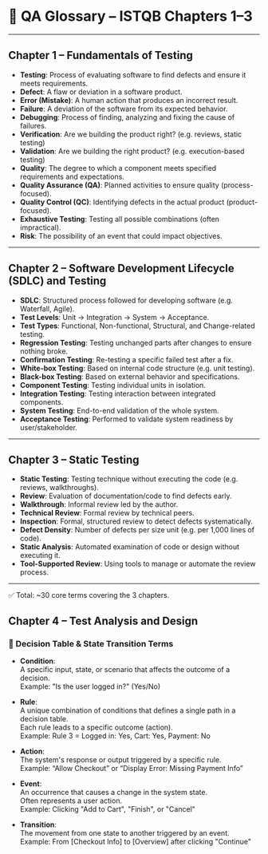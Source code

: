 # 📘 QA Glossary – ISTQB Chapters 1–3

---

## Chapter 1 – Fundamentals of Testing

- **Testing**: Process of evaluating software to find defects and ensure it meets requirements.  
- **Defect**: A flaw or deviation in a software product.  
- **Error (Mistake)**: A human action that produces an incorrect result.  
- **Failure**: A deviation of the software from its expected behavior.  
- **Debugging**: Process of finding, analyzing and fixing the cause of failures.  
- **Verification**: Are we building the product right? (e.g. reviews, static testing)  
- **Validation**: Are we building the right product? (e.g. execution-based testing)  
- **Quality**: The degree to which a component meets specified requirements and expectations.  
- **Quality Assurance (QA)**: Planned activities to ensure quality (process-focused).  
- **Quality Control (QC)**: Identifying defects in the actual product (product-focused).  
- **Exhaustive Testing**: Testing all possible combinations (often impractical).  
- **Risk**: The possibility of an event that could impact objectives.  

---

## Chapter 2 – Software Development Lifecycle (SDLC) and Testing

- **SDLC**: Structured process followed for developing software (e.g. Waterfall, Agile).  
- **Test Levels**: Unit → Integration → System → Acceptance.  
- **Test Types**: Functional, Non-functional, Structural, and Change-related testing.  
- **Regression Testing**: Testing unchanged parts after changes to ensure nothing broke.  
- **Confirmation Testing**: Re-testing a specific failed test after a fix.  
- **White-box Testing**: Based on internal code structure (e.g. unit testing).  
- **Black-box Testing**: Based on external behavior and specifications.  
- **Component Testing**: Testing individual units in isolation.  
- **Integration Testing**: Testing interaction between integrated components.  
- **System Testing**: End-to-end validation of the whole system.  
- **Acceptance Testing**: Performed to validate system readiness by user/stakeholder.  

---

## Chapter 3 – Static Testing

- **Static Testing**: Testing technique without executing the code (e.g. reviews, walkthroughs).  
- **Review**: Evaluation of documentation/code to find defects early.  
- **Walkthrough**: Informal review led by the author.  
- **Technical Review**: Formal review by technical peers.  
- **Inspection**: Formal, structured review to detect defects systematically.  
- **Defect Density**: Number of defects per size unit (e.g. per 1,000 lines of code).  
- **Static Analysis**: Automated examination of code or design without executing it.  
- **Tool-Supported Review**: Using tools to manage or automate the review process.  

---

✅ Total: ~30 core terms covering the 3 chapters.


## Chapter 4 – Test Analysis and Design
### 🧩 Decision Table & State Transition Terms

- **Condition**:  
  A specific input, state, or scenario that affects the outcome of a decision.  
  Example: "Is the user logged in?" (Yes/No)

- **Rule**:  
  A unique combination of conditions that defines a single path in a decision table.  
  Each rule leads to a specific outcome (action).  
  Example: Rule 3 = Logged in: Yes, Cart: Yes, Payment: No

- **Action**:  
  The system's response or output triggered by a specific rule.  
  Example: “Allow Checkout” or “Display Error: Missing Payment Info”

- **Event**:  
  An occurrence that causes a change in the system state.  
  Often represents a user action.  
  Example: Clicking "Add to Cart", "Finish", or "Cancel"

- **Transition**:  
  The movement from one state to another triggered by an event.  
  Example: From [Checkout Info] to [Overview] after clicking "Continue"
